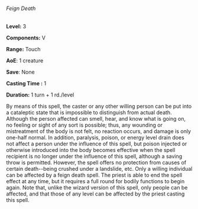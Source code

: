 ###### Feign Death

**Level:** 3

**Components:** V

**Range:** Touch

**AoE**: 1 creature

**Save**: None

**Casting Time :** 1

**Duration:** 1 turn + 1 rd./level

By means of this spell, the caster or any other willing person can be put into a cataleptic state that is impossible to distinguish from actual death. Although the person affected can smell, hear, and know what is going on, no feeling or sight of any sort is possible; thus, any wounding or mistreatment of the body is not felt, no reaction occurs, and damage is only one-half normal. In addition, paralysis, poison, or energy level drain does not affect a person under the influence of this spell, but poison injected or otherwise introduced into the body becomes effective when the spell recipient is no longer under the influence of this spell, although a saving throw is permitted. However, the spell offers no protection from causes of certain death--being crushed under a landslide, etc. Only a willing individual can be affected by a feign death spell. The priest is able to end the spell effect at any time, but it requires a full round for bodily functions to begin again. Note that, unlike the wizard version of this spell, only people can be affected, and that those of any level can be affected by the priest casting this spell.